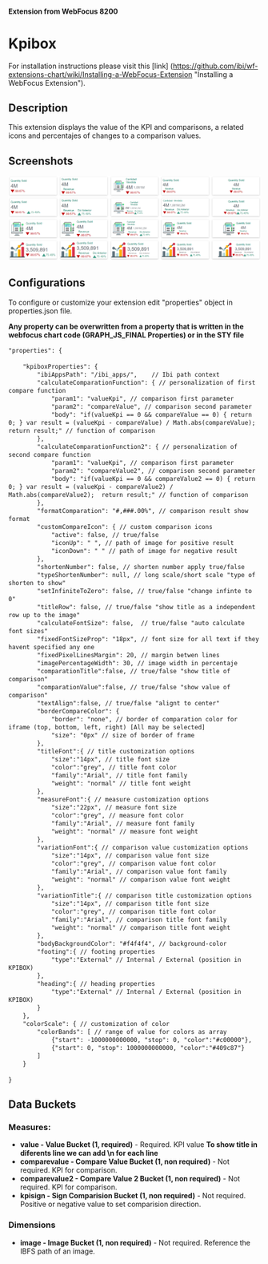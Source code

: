 
#### Extension from WebFocus 8200

# Kpibox

For installation instructions please visit this [link] (https://github.com/ibi/wf-extensions-chart/wiki/Installing-a-WebFocus-Extension "Installing a WebFocus Extension").

## Description

This extension displays the value of the KPI and comparisons, a related icons and percentajes of changes to a comparison values.

## Screenshots

![screenshot_1](https://github.com/ibi/wf-extensions-chart/blob/master/com.ibi.kpibox/screenshots/image.png)

## Configurations

To configure or customize your extension edit "properties" object in properties.json file.

**Any property can be overwritten from a property that is written in the webfocus chart code (GRAPH_JS_FINAL Properties) or in the STY file**
	
	"properties": {
	
		"kpiboxProperties": {   
			"ibiAppsPath": "/ibi_apps/",	// Ibi path context
			"calculateComparationFunction": { // personalization of first compare function
				"param1": "valueKpi", // comparison first parameter
				"param2": "compareValue", // comparison second parameter
				"body": "if(valueKpi == 0 && compareValue == 0) { return 0; } var result = (valueKpi - compareValue) / Math.abs(compareValue);  return result;" // function of comparison
			},	
			"calculateComparationFunction2": { // personalization of second compare function
				"param1": "valueKpi", // comparison first parameter
				"param2": "compareValue2", // comparison second parameter
				"body": "if(valueKpi == 0 && compareValue2 == 0) { return 0; } var result = (valueKpi - compareValue2) / Math.abs(compareValue2);  return result;" // function of comparison
			},
			"formatComparation": "#,###.00%", // comparison result show format
			"customCompareIcon": { // custom comparison icons
				"active": false, // true/false
				"iconUp": " ", // path of image for positive result
				"iconDown": " " // path of image for negative result
			},
			"shortenNumber": false, // shorten number apply true/false
			"typeShortenNumber": null, // long scale/short scale "type of shorten to show"
			"setInfiniteToZero": false, // true/false "change infinte to 0"
			"titleRow": false, // true/false "show title as a independent row up to the image"
			"calculateFontSize": false,  // true/false "auto calculate font sizes"
			"fixedFontSizeProp": "18px", // font size for all text if they havent specified any one
			"fixedPixelLinesMargin": 20, // margin betwen lines
			"imagePercentageWidth": 30, // image width in percentaje
			"comparationTitle":false, // true/false "show title of comparison"
			"comparationValue":false, // true/false "show value of comparison"
			"textAlign":false, // true/false "alignt to center"
			"borderCompareColor": {
				"border": "none", // border of comparation color for iframe (top, bottom, left, right) [All may be selected]
				"size": "0px" // size of border of frame
			},
			"titleFont":{ // title customization options
			    "size":"14px", // title font size
			    "color":"grey", // title font color
			    "family":"Arial", // title font family
				"weight": "normal" // title font weight
			},
			"measureFont":{ // measure customization options
			    "size":"22px", // measure font size
			    "color":"grey", // measure font color
			    "family":"Arial", // measure font family
				"weight": "normal" // measure font weight
			},
			"variationFont":{ // comparison value customization options
			    "size":"14px", // comparison value font size
			    "color":"grey", // comparison value font color
			    "family":"Arial", // comparison value font family
				"weight": "normal" // comparison value font weight
			},
			"variationTitle":{ // comparison title customization options
			    "size":"14px", // comparison title font size
			    "color":"grey", // comparison title font color
			    "family":"Arial", // comparison title font family
				"weight": "normal" // comparison title font weight
			},
			"bodyBackgroundColor": "#f4f4f4", // background-color
			"footing":{ // footing properties
				"type":"External" // Internal / External (position in KPIBOX)
			},
			"heading":{ // heading properties
				"type":"External" // Internal / External (position in KPIBOX)
			}
		},
		"colorScale": { // customization of color
			"colorBands": [ // range of value for colors as array
				{"start": -1000000000000, "stop": 0, "color":"#c00000"},
				{"start": 0, "stop": 1000000000000, "color":"#409c87"}
			]
		}
		
	}


## Data Buckets

### Measures:
* **value - Value Bucket (1, required)** - Required. KPI value **To show title in diferents line we can add \n for each line**
* **comparevalue - Compare Value Bucket (1, non required)** - Not required. KPI for comparison.
* **comparevalue2 - Compare Value 2 Bucket (1, non required)** - Not required. KPI for comparison.
* **kpisign - Sign Comparision Bucket (1, non required)** - Not required. Positive or negative value to set comparision direction.

### Dimensions
* **image - Image Bucket (1, non required)** - Not required. Reference the IBFS path of an image.
